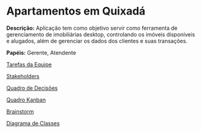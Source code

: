 # Apartamentos em Quixadá

**Descrição:** Aplicação tem como objetivo servir como ferramenta de gerenciamento de imobiliárias desktop, controlando os imóveis disponíveis e alugados, além de gerenciar os dados dos clientes e suas transações.

**Papéis:** Gerente, Atendente

[Tarefas da Equipe](https://www.notion.so/Tarefas-da-Equipe-3169546d28d744a5a8d095a83f64c651)

[Stakeholders](https://www.notion.so/Stakeholders-79a133210ff34ec2a4c89c4933ed9f03)

[Quadro de Decisões](https://www.notion.so/4bf2320aba9241bd8471458fd2b83e35)

[Quadro Kanban](https://www.notion.so/3d4e4657217d4dd589528df6db5c4c5e)

[Brainstorm](https://www.notion.so/Brainstorm-e4f112d4e04e4b6e8885649f76e44ea9)

[Diagrama de Classes](https://www.notion.so/Diagrama-de-Classes-e0a0f60211724665b64282b3bf4de648)
